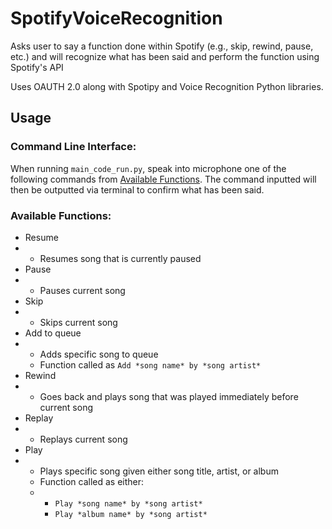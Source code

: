 # SpotifyVoiceRecognition
Asks user to say a function done within Spotify (e.g., skip, rewind, pause, etc.) and will recognize what has been said and perform the function using Spotify's API

Uses OAUTH 2.0 along with Spotipy and Voice Recognition Python libraries.

## Usage
### Command Line Interface:
When running `main_code_run.py`, speak into microphone one of the following commands from [Available Functions](https://github.com/tocarmeli/SpotifyVoiceRecognition/edit/main/README.md#available-functions). The command inputted will then be outputted via terminal to confirm what has been said. 
### Available Functions:
- Resume
- - Resumes song that is currently paused
- Pause
- - Pauses current song
- Skip
- - Skips current song
- Add to queue
- - Adds specific song to queue
  - Function called as `Add *song name* by *song artist*`
- Rewind
- - Goes back and plays song that was played immediately before current song
- Replay
- - Replays current song
- Play
- - Plays specific song given either song title, artist, or album
  - Function called as either:
  - - `Play *song name* by *song artist*`
    - `Play *album name* by *song artist*`
